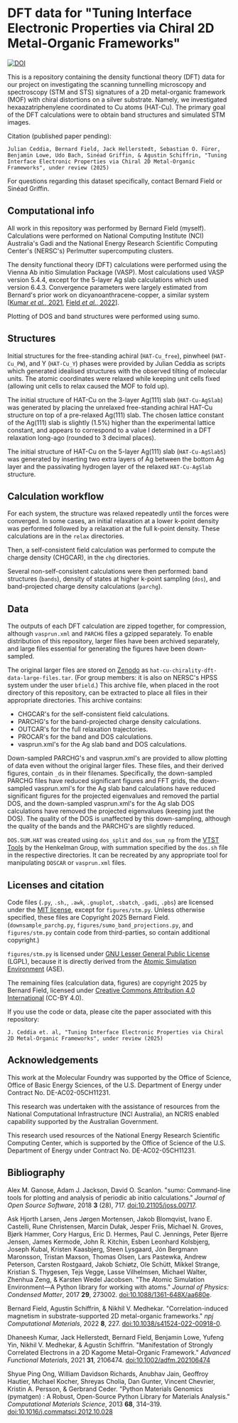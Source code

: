 # DFT data for "Tuning Interface Electronic Properties via Chiral 2D Metal-Organic Frameworks"

[![DOI](https://zenodo.org/badge/DOI/10.5281/zenodo.16808990.svg)](https://doi.org/10.5281/zenodo.16808990)

This is a repository containing the density functional theory (DFT) data for
our project on investigating the scanning tunnelling microscopy and spectroscopy
(STM and STS) signatures of a 2D metal-organic framework (MOF) with chiral
distortions on a silver substrate.
Namely, we investigated hexaazatriphenylene coordinated to Cu atoms (HAT-Cu).
The primary goal of the DFT calculations were to obtain band structures and
simulated STM images.

Citation (published paper pending):

    Julian Ceddia, Bernard Field, Jack Hellerstedt, Sebastian O. Fürer, Benjamin Lowe, Udo Bach, Sinéad Griffin, & Agustin Schiffrin, "Tuning Interface Electronic Properties via Chiral 2D Metal-Organic Frameworks", under review (2025)

For questions regarding this dataset specifically, contact Bernard Field or Sinéad Griffin.

## Computational info

All work in this repository was performed by Bernard Field (myself).
Calculations were performed on National Computing Institute (NCI) Australia's
Gadi and the National Energy Research Scientific Computing Center's (NERSC's)
Perlmutter supercomputing clusters.

The density functional theory (DFT) calculations were performed using the
Vienna Ab initio Simulation Package (VASP).
Most calculations used VASP version 5.4.4, except for the 5-layer Ag slab
calculations which used version 6.4.3.
Convergence parameters were largely estimated from Bernard's prior work
on dicyanoanthracene-copper, a similar system
[[Kumar _et al._, 2021](https://doi.org/10.1038/s41524-022-00918-0), [Field _et al._, 2022](https://doi.org/10.1002/adfm.202106474)].

Plotting of DOS and band structures were performed using sumo.

## Structures

Initial structures for the free-standing achiral (`HAT-Cu_free`), pinwheel
(`HAT-Cu_PW`), and Y (`HAT-Cu_Y`) phases were provided by Julian Ceddia
as scripts which generated idealised structures with the observed tilting
of molecular units. The atomic coordinates were relaxed while keeping unit
cells fixed (allowing unit cells to relax caused the MOF to fold up).

The initial structure of HAT-Cu on the 3-layer Ag(111) slab (`HAT-Cu-AgSlab`)
was generated by placing the unrelaxed free-standing achiral HAT-Cu structure
on top of a pre-relaxed Ag(111) slab. The chosen lattice constant of the
Ag(111) slab is slightly (1.5%) higher than the experimental lattice constant,
and appears to correspond to a value I determined in a DFT relaxation long-ago
(rounded to 3 decimal places).

The initial structure of HAT-Cu on the 5-layer Ag(111) slab (`HAT-Cu-AgSlab5`)
was generated by inserting two extra layers of Ag between the bottom Ag layer
and the passivating hydrogen layer of the relaxed `HAT-Cu-AgSlab` structure.

## Calculation workflow

For each system, the structure was relaxed repeatedly until the forces
were converged. In some cases, an initial relaxation at a lower k-point density
was performed followed by a relaxation at the full k-point density.
These calculations are in the `relax` directories.

Then, a self-consistent field calculation was performed to compute the charge
density (CHGCAR), in the `chg` directories.

Several non-self-consistent calculations were then performed:
band structures (`bands`), density of states at higher k-point sampling (`dos`),
and band-projected charge density calculations (`parchg`).

## Data

The outputs of each DFT calculation are zipped together, for compression,
although `vasprun.xml` and `PARCHG` files a gzipped separately.
To enable distribution of this repository, larger files have been archived
separately, and large files essential for generating the figures have been
down-sampled.

The original larger files are stored on [Zenodo](https://doi.org/10.5281/zenodo.16808990)
as `hat-cu-chirality-dft-data-large-files.tar`.
(For group members: it is also on NERSC's HPSS system under the user `bfield`.)
This archive file, when placed in the root directory of this repository, can be
extracted to place all files in their appropriate directories.
This archive contains:
- CHGCAR's for the self-consistent field calculations.
- PARCHG's for the band-projected charge density calculations.
- OUTCAR's for the full relaxation trajectories.
- PROCAR's for the band and DOS calculations.
- vasprun.xml's for the Ag slab band and DOS calculations.

Down-sampled PARCHG's and vasprun.xml's are provided to allow plotting of data
even without the original larger files. These files, and their derived figures,
contain `_ds` in their filenames.
Specifically, the down-sampled PARCHG files have reduced significant figures
and FFT grids, the down-sampled vasprun.xml's for the Ag slab band calculations
have reduced significant figures for the projected eigenvalues and removed the
partial DOS, and the down-sampled vasprun.xml's for the Ag slab DOS calculations
have removed the projected eigenvalues (keeping just the DOS).
The quality of the DOS is unaffected by this down-sampling, although the quality
of the bands and the PARCHG's are slightly reduced.

`DOS.SUM.HAT` was created using `dos_split` and `dos_sum_np` from the
[VTST Tools](https://theory.cm.utexas.edu/vtsttools/) by the Henkelman Group,
with summation specified by the `dos.sh` file in the respective directories.
It can be recreated by any appropriate tool for manipulating `DOSCAR` or
`vasprun.xml` files.

## Licenses and citation

Code files (`.py`, `.sh,`, `.awk`, `.gnuplot`, `.sbatch`, `.gadi`, `.pbs`) are
licensed under the [MIT license](https://opensource.org/license/mit), except
for `figures/stm.py`.
Unless otherwise specified, these files are Copyright 2025 Bernard Field.
(`downsample_parchg.py`, `figures/sumo_band_projections.py`, and `figures/stm.py`
contain code from third-parties, so contain additional copyright.)

`figures/stm.py` is licensed under
[GNU Lesser General Public License](https://www.gnu.org/licenses/lgpl-3.0.html)
(LGPL), because it is directly derived from the
[Atomic Simulation Environment](https://wiki.fysik.dtu.dk/ase/index.html) (ASE).

The remaining files (calculation data, figures) are copyright 2025 by Bernard
Field, licensed under
[Creative Commons Attribution 4.0 International](https://creativecommons.org/licenses/by/4.0/)
(CC-BY 4.0).

If you use the code or data, please cite the paper associated with this repository:

    J. Ceddia et. al, "Tuning Interface Electronic Properties via Chiral 2D Metal-Organic Frameworks", under review (2025)

## Acknowledgements

This work at the Molecular Foundry was supported by the Office of Science,
Office of Basic Energy Sciences, of the U.S. Department of Energy under
Contract No. DE-AC02-05CH11231.

This research was undertaken with the assistance of resources from the National
Computational Infrastructure (NCI Australia), an NCRIS enabled capability
supported by the Australian Government.

This research used resources of the National Energy Research Scientific
Computing Center, which is supported by the Office of Science of the U.S.
Department of Energy under Contract No. DE-AC02-05CH11231.

## Bibliography

Alex M. Ganose, Adam J. Jackson, David O. Scanlon.
"sumo: Command-line tools for plotting and analysis of periodic ab initio calculations."
_Journal of Open Source Software_, 2018 **3** (28), 717.
[doi:10.21105/joss.00717](https://doi.org/10.21105/joss.00717).

Ask Hjorth Larsen, Jens Jørgen Mortensen, Jakob Blomqvist,
Ivano E. Castelli, Rune Christensen, Marcin Dułak, Jesper Friis,
Michael N. Groves, Bjørk Hammer, Cory Hargus, Eric D. Hermes,
Paul C. Jennings, Peter Bjerre Jensen, James Kermode, John R. Kitchin,
Esben Leonhard Kolsbjerg, Joseph Kubal, Kristen Kaasbjerg,
Steen Lysgaard, Jón Bergmann Maronsson, Tristan Maxson, Thomas Olsen,
Lars Pastewka, Andrew Peterson, Carsten Rostgaard, Jakob Schiøtz,
Ole Schütt, Mikkel Strange, Kristian S. Thygesen, Tejs Vegge,
Lasse Vilhelmsen, Michael Walter, Zhenhua Zeng, & Karsten Wedel Jacobsen.
"The Atomic Simulation Environment—A Python library for working with atoms."
_Journal of Physics: Condensed Matter_, 2017 **29**, 273002.
[doi:10.1088/1361-648X/aa680e](https://doi.org/10.1088/1361-648X/aa680e).

Bernard Field, Agustin Schiffrin, & Nikhil V. Medhekar.
"Correlation-induced magnetism in substrate-supported 2D metal-organic frameworks."
_npj Computational Materials_, 2022 **8**, 227.
[doi:10.1038/s41524-022-00918-0](https://doi.org/10.1038/s41524-022-00918-0).

Dhaneesh Kumar, Jack Hellerstedt, Bernard Field, Benjamin Lowe, Yufeng Yin,
Nikhil V. Medhekar, & Agustin Schiffrin.
"Manifestation of Strongly Correlated Electrons in a 2D Kagome Metal–Organic Framework."
_Advanced Functional Materials_, 2021 **31**, 2106474.
[doi:10.1002/adfm.202106474](https://doi.org/10.1002/adfm.202106474)

Shyue Ping Ong, William Davidson Richards, Anubhav Jain, Geoffroy Hautier,
Michael Kocher, Shreyas Cholia, Dan Gunter, Vincent Chevrier, Kristin A.
Persson, & Gerbrand Ceder.
"Python Materials Genomics (pymatgen) : A Robust,
Open-Source Python Library for Materials Analysis."
*Computational Materials Science*, 2013 **68**, 314–319.
[doi:10.1016/j.commatsci.2012.10.028](https://doi.org/10.1016/j.commatsci.2012.10.028)
